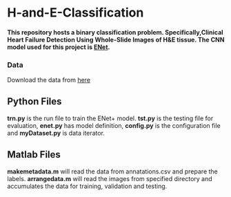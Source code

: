 # H-and-E-Classification

#### This repository hosts a binary classification problem. Specifically,Clinical Heart Failure Detection Using Whole-Slide Images of H&E tissue. The CNN model used for this project is [ENet](https://arxiv.org/abs/1606.02147).

### Data

Download the data from [here](https://idr.openmicroscopy.org/webclient/?show=project-402)

## Python Files

**trn.py** is the run file to train the ENet+ model. **tst.py** is the testing file for evaluation, **enet.py** has model definition, **config.py** is the configuration file and **myDataset.py** is data iterator.

## Matlab Files

**makemetadata.m** will read the data from annatations.csv and prepare the labels. **arrangedata.m**  will read the images from specified directory and accumulates the data for training, validation and testing.
